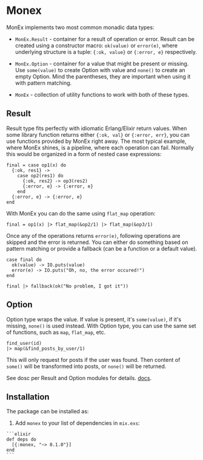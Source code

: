 # Monex

MonEx implements two most common monadic data types:

  * `MonEx.Result` - container for a result of operation or error.
    Result can be created using a constructor macro: `ok(value)` or `error(e)`,
    where underlying structure is a tuple: `{:ok, value}` or `{:error, e}` respectively.

  * `MonEx.Option` - container for a value that might be present or missing.
    Use `some(value)` to create Option with value and `none()` to create an empty Option.
    Mind the parentheses, they are important when using it with pattern matching.

  * `MonEx` - collection of utility functions to work with both of these types.

## Result

Result type fits perfectly with idiomatic Erlang/Elixir return values.
When some library function returns either `{:ok, val}` or `{:error, err}`,
you can use functions provided by MonEx right away. The most typical example,
where MonEx shines, is a pipeline, where each operation can fail. Normally
this would be organized in a form of nested case expressions:

    final = case op1(x) do
      {:ok, res1} ->
        case op2(res1) do
          {:ok, res2} -> op3(res2)
          {:error, e} -> {:error, e}
        end
      {:error, e} -> {:error, e}
    end

With MonEx you can do the same using `flat_map` operation:

    final = op1(x) |> flat_map(&op2/1) |> flat_map(&op3/1)

Once any of the operations returns `error(e)`, following operations
are skipped and the error is returned. You can either do something
based on pattern matching or provide a fallback (can be a function or a default value).

    case final do
      ok(value) -> IO.puts(value)
      error(e) -> IO.puts("Oh, no, the error occured!")
    end

    final |> fallback(ok("No problem, I got it"))

## Option

Option type wraps the value. If value is present, it's `some(value)`,
if it's missing, `none()` is used instead. With Option type, you can use the
same set of functions, such as `map`, `flat_map`, etc.

    find_user(id)
    |> map(&find_posts_by_user/1)

This will only request for posts if the user was found. Then content of `some()`
will be transformed into posts, or `none()` will be returned.

See dosc per Result and Option modules for details. [docs](https://hexdocs.pm/monex/api-reference.html).

## Installation

The package can be installed as:

  1. Add `monex` to your list of dependencies in `mix.exs`:

    ```elixir
    def deps do
      [{:monex, "~> 0.1.0"}]
    end
    ```
